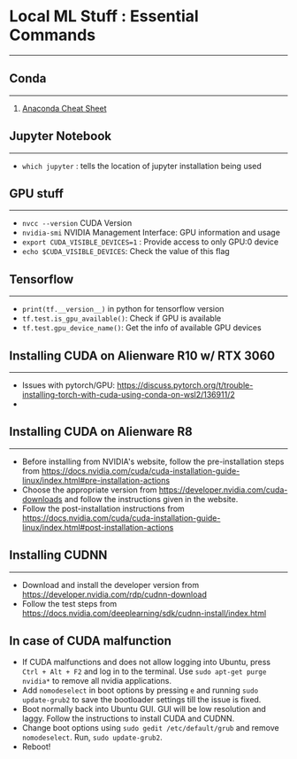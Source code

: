 # Local ML Stuff : Essential Commands
-------------------------------------


## Conda
--------

1. [Anaconda Cheat Sheet](https://docs.conda.io/projects/conda/en/4.6.0/_downloads/52a95608c49671267e40c689e0bc00ca/conda-cheatsheet.pdf)


## Jupyter Notebook
-------------------

* `which jupyter` : tells the location of jupyter installation being used


## GPU stuff
------------

*  `nvcc --version` CUDA Version
*  `nvidia-smi` NVIDIA Management Interface: GPU information and usage
*  `export CUDA_VISIBLE_DEVICES=1` : Provide access to only GPU:0 device
*  `echo $CUDA_VISIBLE_DEVICES`: Check the value of this flag

## Tensorflow
-------------
*  `print(tf.__version__)` in python for tensorflow version
*  `tf.test.is_gpu_available()`: Check if GPU is available
*  `tf.test.gpu_device_name()`: Get the info of available GPU devices

## Installing CUDA on Alienware R10 w/ RTX 3060
-----------------------------------------------
* Issues with pytorch/GPU: https://discuss.pytorch.org/t/trouble-installing-torch-with-cuda-using-conda-on-wsl2/136911/2
* 

## Installing CUDA on Alienware R8
----------------------------------
* Before installing from NVIDIA's website, follow the pre-installation steps from https://docs.nvidia.com/cuda/cuda-installation-guide-linux/index.html#pre-installation-actions
* Choose the appropriate version from  https://developer.nvidia.com/cuda-downloads and follow the instructions given in the website.
* Follow the post-installation instructions from https://docs.nvidia.com/cuda/cuda-installation-guide-linux/index.html#post-installation-actions

## Installing CUDNN
-------------------
* Download and install the developer version from https://developer.nvidia.com/rdp/cudnn-download
* Follow the test steps from https://docs.nvidia.com/deeplearning/sdk/cudnn-install/index.html

## In case of CUDA malfunction
* If CUDA malfunctions and does not allow logging into Ubuntu, press `Ctrl + Alt + F2` and log in to the terminal. Use `sudo apt-get purge nvidia*` to remove all nvidia applications.
* Add `nomodeselect` in boot options by pressing `e` and running `sudo update-grub2` to save the bootloader settings till the issue is fixed.
* Boot normally back into Ubuntu GUI. GUI will be low resolution and laggy. Follow the instructions to install CUDA and CUDNN. 
* Change boot options using `sudo gedit /etc/default/grub` and remove `nomodeselect`. Run, `sudo update-grub2`.
* Reboot!
